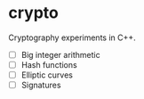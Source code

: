 # crypto

Cryptography experiments in C++.

- [ ] Big integer arithmetic
- [ ] Hash functions
- [ ] Elliptic curves
- [ ] Signatures
